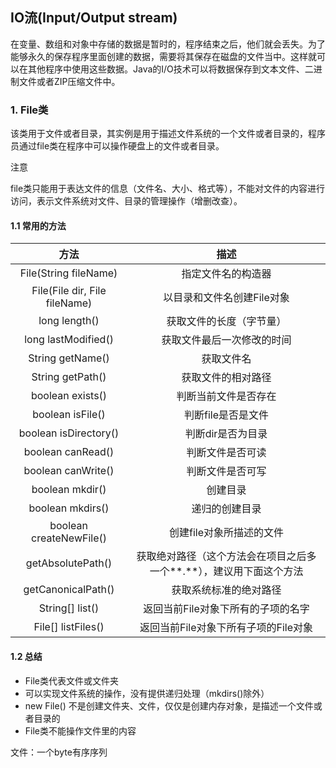 ## IO流(Input/Output stream)

在变量、数组和对象中存储的数据是暂时的，程序结束之后，他们就会丢失。为了能够永久的保存程序里面创建的数据，需要将其保存在磁盘的文件当中。这样就可以在其他程序中使用这些数据。Java的I/O技术可以将数据保存到文本文件、二进制文件或者ZIP压缩文件中。

### 1. File类

该类用于文件或者目录，其实例是用于描述文件系统的一个文件或者目录的，程序员通过file类在程序中可以操作硬盘上的文件或者目录。

注意

file类只能用于表达文件的信息（文件名、大小、格式等），不能对文件的内容进行访问，表示文件系统对文件、目录的管理操作（增删改查）。

#### 1.1 常用的方法

|             方法              |                             描述                             |
| :---------------------------: | :----------------------------------------------------------: |
|     File(String fileName)     |                      指定文件名的构造器                      |
| File(File dir, File fileName) |                  以目录和文件名创建File对象                  |
|         long length()         |                   获取文件的长度（字节量）                   |
|      long lastModified()      |                  获取文件最后一次修改的时间                  |
|       String getName()        |                          获取文件名                          |
|       String getPath()        |                      获取文件的相对路径                      |
|       boolean exists()        |                     判断当前文件是否存在                     |
|       boolean isFile()        |                      判断file是否是文件                      |
|     boolean isDirectory()     |                      判断dir是否为目录                       |
|       boolean canRead()       |                       判断文件是否可读                       |
|      boolean canWrite()       |                       判断文件是否可写                       |
|        boolean mkdir()        |                           创建目录                           |
|       boolean mkdirs()        |                        递归的创建目录                        |
|    boolean createNewFile()    |                   创建file对象所描述的文件                   |
|       getAbsolutePath()       | 获取绝对路径（这个方法会在项目之后多一个**.**），建议用下面这个方法 |
|      getCanonicalPath()       |                    获取系统标准的绝对路径                    |
|        String[] list()        |              返回当前File对象下所有的子项的名字              |
|      File[] listFiles()       |             返回当前File对象下所有子项的File对象             |

#### 1.2 总结

+ File类代表文件或文件夹
+ 可以实现文件系统的操作，没有提供递归处理（mkdirs()除外）
+ new File() 不是创建文件夹、文件，仅仅是创建内存对象，是描述一个文件或者目录的
+ File类不能操作文件里的内容

文件：一个byte有序序列





























